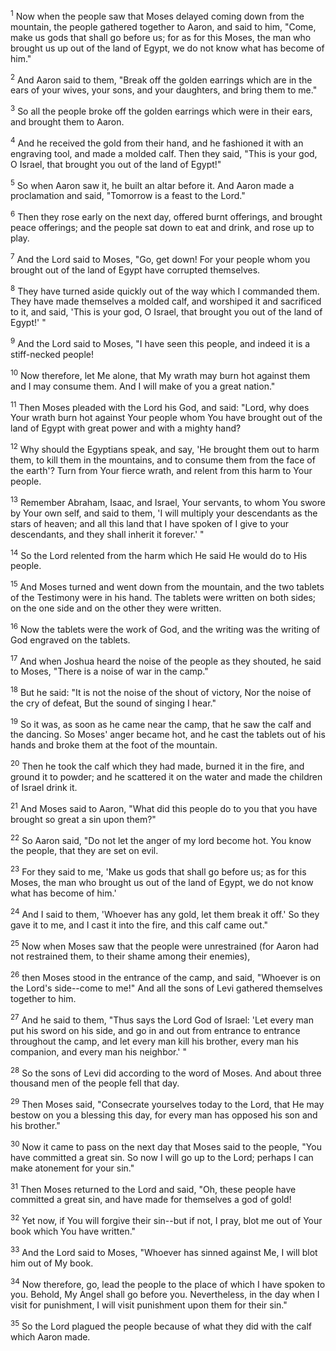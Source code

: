 <sup>1</sup> 
Now when the people saw that Moses delayed coming down from the mountain, the people gathered together to Aaron, and said to him, "Come, make us gods that shall go before us; for as for this Moses, the man who brought us up out of the land of Egypt, we do not know what has become of him." 

<sup>2</sup> 
And Aaron said to them, "Break off the golden earrings which are in the ears of your wives, your sons, and your daughters, and bring them to me." 

<sup>3</sup> 
So all the people broke off the golden earrings which were in their ears, and brought them to Aaron. 

<sup>4</sup> 
And he received the gold from their hand, and he fashioned it with an engraving tool, and made a molded calf. Then they said, "This is your god, O Israel, that brought you out of the land of Egypt!" 

<sup>5</sup> 
So when Aaron saw it, he built an altar before it. And Aaron made a proclamation and said, "Tomorrow is a feast to the Lord." 

<sup>6</sup> 
Then they rose early on the next day, offered burnt offerings, and brought peace offerings; and the people sat down to eat and drink, and rose up to play. 

<sup>7</sup> 
And the Lord said to Moses, "Go, get down! For your people whom you brought out of the land of Egypt have corrupted themselves. 

<sup>8</sup> 
They have turned aside quickly out of the way which I commanded them. They have made themselves a molded calf, and worshiped it and sacrificed to it, and said, 'This is your god, O Israel, that brought you out of the land of Egypt!' " 

<sup>9</sup> 
And the Lord said to Moses, "I have seen this people, and indeed it is a stiff-necked people! 

<sup>10</sup> 
Now therefore, let Me alone, that My wrath may burn hot against them and I may consume them. And I will make of you a great nation." 

<sup>11</sup> 
Then Moses pleaded with the Lord his God, and said: "Lord, why does Your wrath burn hot against Your people whom You have brought out of the land of Egypt with great power and with a mighty hand? 

<sup>12</sup> 
Why should the Egyptians speak, and say, 'He brought them out to harm them, to kill them in the mountains, and to consume them from the face of the earth'? Turn from Your fierce wrath, and relent from this harm to Your people. 

<sup>13</sup> 
Remember Abraham, Isaac, and Israel, Your servants, to whom You swore by Your own self, and said to them, 'I will multiply your descendants as the stars of heaven; and all this land that I have spoken of I give to your descendants, and they shall inherit it forever.' " 

<sup>14</sup> 
So the Lord relented from the harm which He said He would do to His people. 

<sup>15</sup> 
And Moses turned and went down from the mountain, and the two tablets of the Testimony were in his hand. The tablets were written on both sides; on the one side and on the other they were written. 

<sup>16</sup> 
Now the tablets were the work of God, and the writing was the writing of God engraved on the tablets. 

<sup>17</sup> 
And when Joshua heard the noise of the people as they shouted, he said to Moses, "There is a noise of war in the camp." 

<sup>18</sup> 
But he said: "It is not the noise of the shout of victory, Nor the noise of the cry of defeat, But the sound of singing I hear." 

<sup>19</sup> 
So it was, as soon as he came near the camp, that he saw the calf and the dancing. So Moses' anger became hot, and he cast the tablets out of his hands and broke them at the foot of the mountain. 

<sup>20</sup> 
Then he took the calf which they had made, burned it in the fire, and ground it to powder; and he scattered it on the water and made the children of Israel drink it. 

<sup>21</sup> 
And Moses said to Aaron, "What did this people do to you that you have brought so great a sin upon them?" 

<sup>22</sup> 
So Aaron said, "Do not let the anger of my lord become hot. You know the people, that they are set on evil. 

<sup>23</sup> 
For they said to me, 'Make us gods that shall go before us; as for this Moses, the man who brought us out of the land of Egypt, we do not know what has become of him.' 

<sup>24</sup> 
And I said to them, 'Whoever has any gold, let them break it off.' So they gave it to me, and I cast it into the fire, and this calf came out." 

<sup>25</sup> 
Now when Moses saw that the people were unrestrained (for Aaron had not restrained them, to their shame among their enemies), 

<sup>26</sup> 
then Moses stood in the entrance of the camp, and said, "Whoever is on the Lord's side--come to me!" And all the sons of Levi gathered themselves together to him. 

<sup>27</sup> 
And he said to them, "Thus says the Lord God of Israel: 'Let every man put his sword on his side, and go in and out from entrance to entrance throughout the camp, and let every man kill his brother, every man his companion, and every man his neighbor.' " 

<sup>28</sup> 
So the sons of Levi did according to the word of Moses. And about three thousand men of the people fell that day. 

<sup>29</sup> 
Then Moses said, "Consecrate yourselves today to the Lord, that He may bestow on you a blessing this day, for every man has opposed his son and his brother." 

<sup>30</sup> 
Now it came to pass on the next day that Moses said to the people, "You have committed a great sin. So now I will go up to the Lord; perhaps I can make atonement for your sin." 

<sup>31</sup> 
Then Moses returned to the Lord and said, "Oh, these people have committed a great sin, and have made for themselves a god of gold! 

<sup>32</sup> 
Yet now, if You will forgive their sin--but if not, I pray, blot me out of Your book which You have written." 

<sup>33</sup> 
And the Lord said to Moses, "Whoever has sinned against Me, I will blot him out of My book. 

<sup>34</sup> 
Now therefore, go, lead the people to the place of which I have spoken to you. Behold, My Angel shall go before you. Nevertheless, in the day when I visit for punishment, I will visit punishment upon them for their sin." 

<sup>35</sup> 
So the Lord plagued the people because of what they did with the calf which Aaron made.